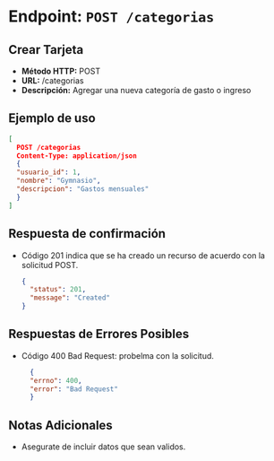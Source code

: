 
# Endpoint: `POST /categorias`
## Crear Tarjeta 

- **Método HTTP:** POST
- **URL:** /categorias
- **Descripción:** Agregar una nueva categoría de gasto o ingreso
  
## Ejemplo de uso
  ```json
  [
    POST /categorias
    Content-Type: application/json
    {
    "usuario_id": 1,
    "nombre": "Gymnasio",
    "descripcion": "Gastos mensuales"
    }
  ]
```

## Respuesta de confirmación

- Código 201 indica que se ha creado un recurso de acuerdo con la solicitud POST.

  ```json
  {
    "status": 201,
    "message": "Created"
  }
  ```

## Respuestas de Errores Posibles
- Código 400 Bad Request: probelma con la solicitud.

  ```json
    {
    "errno": 400,
    "error": "Bad Request"
    }
  ```

## Notas Adicionales
- Asegurate de incluir datos que sean validos.